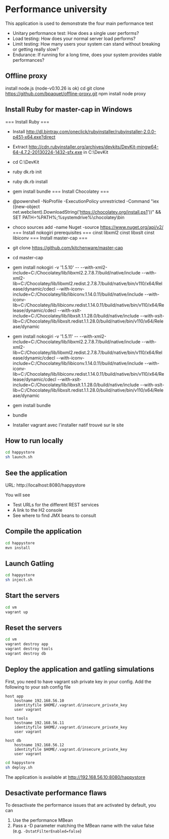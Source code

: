Performance university
======================

This application is used to demonstrate the four main performance test
* Unitary performance test: How does a single user performs?
* Load testing: How does your normal server load performs?
* Limit testing: How many users your system can stand without breaking or getting really slow?
* Endurance: If running for a long time, does your system provides stable performances?

Offline proxy
-------------
install node.js (node-v0.10.26 is ok)
cd <your directory for projects>
git clone https://github.com/bpaquet/offline-proxy.git
npm install 
node proxy

Install Ruby for master-cap in Windows
--------------------------------------
=== Install Ruby ===
* Install http://dl.bintray.com/oneclick/rubyinstaller/rubyinstaller-2.0.0-p451-x64.exe?direct
* Extract http://cdn.rubyinstaller.org/archives/devkits/DevKit-mingw64-64-4.7.2-20130224-1432-sfx.exe in C:\DevKit
* cd C:\DevKit
* ruby dk.rb init
* ruby dk.rb install
* gem install bundle
=== Install Chocolatey ===
* @powershell -NoProfile -ExecutionPolicy unrestricted -Command "iex ((new-object net.webclient).DownloadString('https://chocolatey.org/install.ps1'))" && SET PATH=%PATH%;%systemdrive%\chocolatey\bin
* choco sources add -name Nuget -source https://www.nuget.org/api/v2/
=== Install nokogiri prerequisites ===
cinst libxml2
cinst libxslt
cinst libiconv
=== Install master-cap ===
* git clone https://github.com/kitchenware/master-cap
* cd master-cap
* gem install nokogiri -v '1.5.10' -- --with-xml2-include=C:/Chocolatey/lib/libxml2.2.7.8.7/build/native/include --with-xml2-lib=C:/Chocolatey/lib/libxml2.redist.2.7.8.7/build/native/bin/v110/x64/Release/dynamic/cdecl --with-iconv-include=C:/Chocolatey/lib/libiconv.1.14.0.11/build/native/include --with-iconv-lib=C:/Chocolatey/lib/libiconv.redist.1.14.0.11/build/native/bin/v110/x64/Release/dynamic/cdecl --with-xslt-include=C:/Chocolatey/lib/libxslt.1.1.28.0/build/native/include --with-xslt-lib=C:/Chocolatey/lib/libxslt.redist.1.1.28.0/build/native/bin/v110/x64/Release/dynamic
* gem install nokogiri -v '1.5.11' -- --with-xml2-include=C:/Chocolatey/lib/libxml2.2.7.8.7/build/native/include --with-xml2-lib=C:/Chocolatey/lib/libxml2.redist.2.7.8.7/build/native/bin/v110/x64/Release/dynamic/cdecl --with-iconv-include=C:/Chocolatey/lib/libiconv.1.14.0.11/build/native/include --with-iconv-lib=C:/Chocolatey/lib/libiconv.redist.1.14.0.11/build/native/bin/v110/x64/Release/dynamic/cdecl --with-xslt-include=C:/Chocolatey/lib/libxslt.1.1.28.0/build/native/include --with-xslt-lib=C:/Chocolatey/lib/libxslt.redist.1.1.28.0/build/native/bin/v110/x64/Release/dynamic

* gem install bundle
* bundle
* Installer vagrant avec l'installer natif trouvé sur le site

How to run locally
------------------
~~~bash
cd happystore
sh launch.sh
~~~

See the application
-------------------

URL: http://localhost:8080/happystore

You will see
* Test URLs for the different REST services
* A link to the H2 console
* See where to find JMX beans to consult

Compile the application
-----------------------
~~~bash
cd happystore
mvn install
~~~

Launch Gatling
--------------
~~~bash
cd happystore
sh inject.sh
~~~

Start the servers
-------------------
~~~bash
cd vm
vagrant up
~~~

Reset the servers
-------------------
~~~bash
cd vm
vagrant destroy app
vagrant destroy tools
vagrant destroy db
~~~

Deploy the application and gatling simulations
----------------------------------------------

First, you need to have vagrant ssh private key in your config. Add the following to your ssh config file
~~~
host app
	hostname 192.168.56.10
	identityfile $HOME/.vagrant.d/insecure_private_key
	user vagrant
	
host tools
	hostname 192.168.56.11
	identityfile $HOME/.vagrant.d/insecure_private_key
	user vagrant

host db
	hostname 192.168.56.12
	identityfile $HOME/.vagrant.d/insecure_private_key
	user vagrant
~~~

~~~bash
cd happystore
sh deploy.sh
~~~

The application is available at http://192.168.56.10:8080/happystore

Desactivate performance flaws
----------------------------
To desactivate the performance issues that are activated by default, you can
1. Use the performance MBean
2. Pass a -D parameter matching the MBean name with the value false (e.g. `-DstatFilterEnabled=false`)
